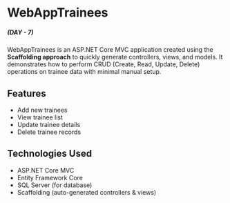 # WebAppTrainees
##### (DAY - 7)

WebAppTrainees is an ASP.NET Core MVC application created using the **Scaffolding approach** to quickly generate controllers, views, and models. It demonstrates how to perform CRUD (Create, Read, Update, Delete) operations on trainee data with minimal manual setup.

## Features
- Add new trainees  
- View trainee list  
- Update trainee details  
- Delete trainee records  

## Technologies Used
- ASP.NET Core MVC  
- Entity Framework Core  
- SQL Server (for database)  
- Scaffolding (auto-generated controllers & views)
